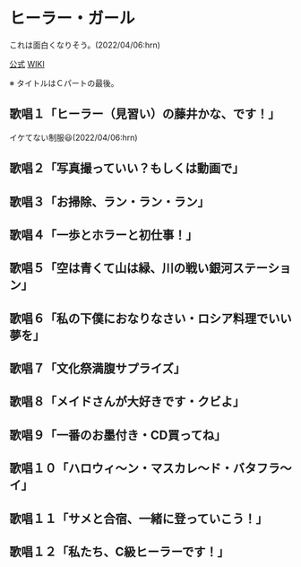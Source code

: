 # ヒーラー・ガール

これは面白くなりそう。(2022/04/06:hrn)

[公式](https://healer-girl.jp/) 
[WIKI](https://ja.wikipedia.org/wiki/%E3%83%92%E3%83%BC%E3%83%A9%E3%83%BC%E3%82%AC%E3%83%BC%E3%83%AB%E3%82%BA) 

※ タイトルはＣパートの最後。

## 歌唱１「ヒーラー（見習い）の藤井かな、です！」

イケてない制服:smiley:(2022/04/06:hrn)

## 歌唱２「写真撮っていい？もしくは動画で」

## 歌唱３「お掃除、ラン・ラン・ラン」

## 歌唱４「一歩とホラーと初仕事！」

## 歌唱５「空は青くて山は緑、川の戦い銀河ステーション」

## 歌唱６「私の下僕におなりなさい・ロシア料理でいい夢を」

## 歌唱７「文化祭満腹サプライズ」

## 歌唱８「メイドさんが大好きです・クビよ」

## 歌唱９「一番のお墨付き・CD買ってね」

## 歌唱１０「ハロウィ～ン・マスカレ～ド・バタフラ～イ」

## 歌唱１１「サメと合宿、一緒に登っていこう！」

## 歌唱１２「私たち、C級ヒーラーです！」
